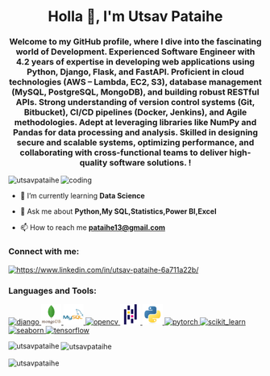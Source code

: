 <h1 align="center">Holla 👋, I'm Utsav Pataihe</h1>
<h3 align="center">Welcome to my GitHub profile, where I dive into the fascinating world of Development. Experienced Software Engineer with 4.2 years of expertise in developing web applications using Python, Django, Flask, and FastAPI. Proficient in cloud technologies (AWS – Lambda, EC2, S3), database management (MySQL, PostgreSQL, MongoDB), and building robust RESTful APIs. Strong understanding of version control systems (Git, Bitbucket), CI/CD pipelines (Docker, Jenkins), and Agile methodologies. Adept at leveraging libraries like NumPy and Pandas for data processing and analysis. Skilled in designing secure and scalable systems, optimizing performance, and collaborating with cross-functional teams to deliver high-quality software solutions. !</h3>

<img align="right" alt="coding" width="400" src="https://user-images.githubusercontent.com/55389276/140866485-8fb1c876-9a8f-4d6a-98dc-08c4981eaf70.gif">

<p align="left"> <img src="https://komarev.com/ghpvc/?username=utsavpataihe&label=Profile%20views&color=0e75b6&style=flat" alt="utsavpataihe" /> </p>

- 🌱 I’m currently learning **Data Science**

- 💬 Ask me about **Python,My SQL,Statistics,Power BI,Excel**

- 📫 How to reach me **pataihe13@gmail.com**

<h3 align="left">Connect with me:</h3>
<p align="left">
<a href="https://linkedin.com/in/https://www.linkedin.com/in/utsav-pataihe-6a711a22b/" target="blank"><img align="center" src="https://raw.githubusercontent.com/rahuldkjain/github-profile-readme-generator/master/src/images/icons/Social/linked-in-alt.svg" alt="https://www.linkedin.com/in/utsav-pataihe-6a711a22b/" height="30" width="40" /></a>
</p>

<h3 align="left">Languages and Tools:</h3>
<p align="left"> <a href="https://www.djangoproject.com/" target="_blank" rel="noreferrer"> <img src="https://cdn.worldvectorlogo.com/logos/django.svg" alt="django" width="40" height="40"/> </a> <a href="https://www.mongodb.com/" target="_blank" rel="noreferrer"> <img src="https://raw.githubusercontent.com/devicons/devicon/master/icons/mongodb/mongodb-original-wordmark.svg" alt="mongodb" width="40" height="40"/> </a> <a href="https://www.mysql.com/" target="_blank" rel="noreferrer"> <img src="https://raw.githubusercontent.com/devicons/devicon/master/icons/mysql/mysql-original-wordmark.svg" alt="mysql" width="40" height="40"/> </a> <a href="https://opencv.org/" target="_blank" rel="noreferrer"> <img src="https://www.vectorlogo.zone/logos/opencv/opencv-icon.svg" alt="opencv" width="40" height="40"/> </a> <a href="https://pandas.pydata.org/" target="_blank" rel="noreferrer"> <img src="https://raw.githubusercontent.com/devicons/devicon/2ae2a900d2f041da66e950e4d48052658d850630/icons/pandas/pandas-original.svg" alt="pandas" width="40" height="40"/> </a> <a href="https://www.python.org" target="_blank" rel="noreferrer"> <img src="https://raw.githubusercontent.com/devicons/devicon/master/icons/python/python-original.svg" alt="python" width="40" height="40"/> </a> <a href="https://pytorch.org/" target="_blank" rel="noreferrer"> <img src="https://www.vectorlogo.zone/logos/pytorch/pytorch-icon.svg" alt="pytorch" width="40" height="40"/> </a> <a href="https://scikit-learn.org/" target="_blank" rel="noreferrer"> <img src="https://upload.wikimedia.org/wikipedia/commons/0/05/Scikit_learn_logo_small.svg" alt="scikit_learn" width="40" height="40"/> </a> <a href="https://seaborn.pydata.org/" target="_blank" rel="noreferrer"> <img src="https://seaborn.pydata.org/_images/logo-mark-lightbg.svg" alt="seaborn" width="40" height="40"/> </a> <a href="https://www.tensorflow.org" target="_blank" rel="noreferrer"> <img src="https://www.vectorlogo.zone/logos/tensorflow/tensorflow-icon.svg" alt="tensorflow" width="40" height="40"/> </a> </p>

<p><img align="left" src="https://github-readme-stats.vercel.app/api/top-langs?username=utsavpataihe&show_icons=true&locale=en&layout=compact" alt="utsavpataihe" /></p>

<p>&nbsp;<img align="center" src="https://github-readme-stats.vercel.app/api?username=utsavpataihe&show_icons=true&locale=en" alt="utsavpataihe" /></p>

<p><img align="center" src="https://github-readme-streak-stats.herokuapp.com/?user=utsavpataihe&" alt="utsavpataihe" /></p>
